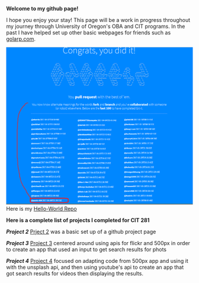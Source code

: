 


 **Welcome to my github page!**

I hope you enjoy your stay! This page will be a work in progress throughout my journey through University of Oregon's OBA and CIT programs.
In the past I have helped set up other basic webpages for friends such as [golarp.com](http://golarp.com).

![Markup image](/images/github-banner.png)
Here is my  [Hello-World Repo](https://github.com/pants-404/hello-world.git)


**Here is a complete list of projects I completed for CIT 281**

***Project 2***
[Prject 2](https://uo-cit.github.io/p2-17S-pants-404/) was a basic set up of a github project page


***Project 3***
[Project 3](https://uo-cit.github.io/p3-17s-pants-404/) centered around using apis for flickr and 500px in order to create an app that used an input to get search results for phots

***Project 4***
[Project 4](https://uo-cit.github.io/p4-17s-pants-404/) focused on adapting code from 500px app and using it with the unsplash api, and then using youtube's api to create an app that got search results for videos then displaying the results.
